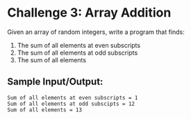 # Challenge 3: Array Addition

Given an array of random integers, write a program that finds:
1.	The sum of all elements at even subscripts
2.	The sum of all elements at odd subscripts
3.	The sum of all elements

## Sample Input/Output:
```
Sum of all elements at even subscripts = 1
Sum of all elements at odd subscipts = 12
Sum of all elements = 13
```